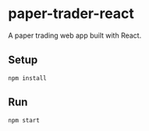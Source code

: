 # paper-trader-react
A paper trading web app built with React. 

Setup
---

```
npm install
```

Run
---

```
npm start
```
